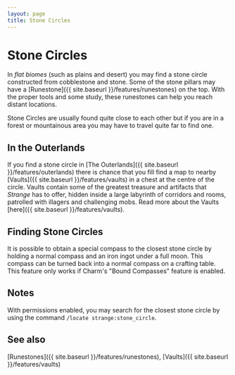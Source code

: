 ```yaml
---
layout: page
title: Stone Circles
---
```


# Stone Circles

In *flat biomes* (such as plains and desert) you may find a stone circle constructed from cobblestone and stone.  Some of the stone pillars may have a [Runestone]({{ site.baseurl }}/features/runestones) on the top.  With the proper tools and some study, these runestones can help you reach distant locations.

Stone Circles are usually found quite close to each other but if you are in a forest or mountainous area you may have to travel quite far to find one.

## In the Outerlands

If you find a stone circle in [The Outerlands]({{ site.baseurl }}/features/outerlands) there is chance that you fill find a map to nearby [Vaults]({{ site.baseurl }}/features/vaults) in a chest at the centre of the circle.  Vaults contain some of the greatest treasure and artifacts that *Strange* has to offer, hidden inside a large labyrinth of corridors and rooms, patrolled with illagers and challenging mobs.  Read more about the Vaults [here]({{ site.baseurl }}/features/vaults).

## Finding Stone Circles

It is possible to obtain a special compass to the closest stone circle by holding a normal compass and an iron ingot under a full moon.  This compass can be turned back into a normal compass on a crafting table.  This feature only works if Charm's "Bound Compasses" feature is enabled. 

## Notes

With permissions enabled, you may search for the closest stone circle by using the command `/locate strange:stone_circle`.

## See also

[Runestones]({{ site.baseurl }}/features/runestones), [Vaults]({{ site.baseurl }}/features/vaults)

